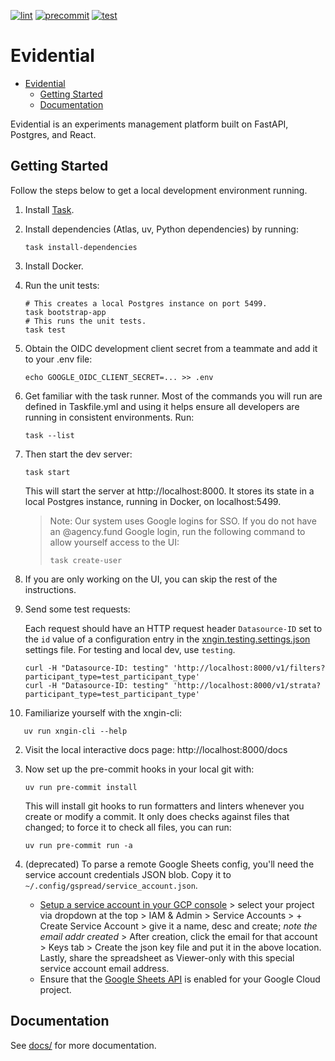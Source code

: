 [![lint](https://github.com/agency-fund/xngin/actions/workflows/lint.yaml/badge.svg?branch=main)](https://github.com/agency-fund/xngin/actions/workflows/lint.yaml)
[![precommit](https://github.com/agency-fund/xngin/actions/workflows/precommit.yaml/badge.svg?branch=main)](https://github.com/agency-fund/xngin/actions/workflows/precommit.yaml)
[![test](https://github.com/agency-fund/xngin/actions/workflows/test.yaml/badge.svg?branch=main)](https://github.com/agency-fund/xngin/actions/workflows/test.yaml)

# Evidential<a name="evidential"></a>

<!-- mdformat-toc start --slug=github --maxlevel=2 --minlevel=1 -->

- [Evidential](#evidential)
  - [Getting Started](#getting-started)
  - [Documentation](#documentation)

<!-- mdformat-toc end -->

Evidential is an experiments management platform built on FastAPI, Postgres, and React.

## Getting Started<a name="getting-started"></a>

Follow the steps below to get a local development environment running.

1. Install [Task](https://taskfile.dev/).

1. Install dependencies (Atlas, uv, Python dependencies) by running:

   ```shell
   task install-dependencies
   ```

1. Install Docker.

1. Run the unit tests:

   ```shell
   # This creates a local Postgres instance on port 5499.
   task bootstrap-app
   # This runs the unit tests.
   task test
   ```

1. Obtain the OIDC development client secret from a teammate and add it to your .env file:

   ```shell
   echo GOOGLE_OIDC_CLIENT_SECRET=... >> .env
   ```

1. Get familiar with the task runner. Most of the commands you will run are defined in Taskfile.yml and using it helps
   ensure all developers are running in consistent environments. Run:

   ```shell
   task --list
   ```

1. Then start the dev server:

   ```shell
   task start
   ```

   This will start the server at http://localhost:8000. It stores its state in a local Postgres instance, running in
   Docker, on localhost:5499.

   > Note: Our system uses Google logins for SSO. If you do not have an @agency.fund Google login, run the following
   > command to allow yourself access to the UI:
   >
   > ```shell
   > task create-user
   > ```

1. If you are only working on the UI, you can skip the rest of the instructions.

1. Send some test requests:

   Each request should have an HTTP request header `Datasource-ID` set to the `id` value of a configuration entry in the
   [xngin.testing.settings.json](src/xngin/apiserver/testdata/xngin.testing.settings.json) settings file. For testing
   and local dev, use `testing`.

   ```shell
   curl -H "Datasource-ID: testing" 'http://localhost:8000/v1/filters?participant_type=test_participant_type'
   curl -H "Datasource-ID: testing" 'http://localhost:8000/v1/strata?participant_type=test_participant_type'
   ```

1. Familiarize yourself with the xngin-cli:

```shell
   uv run xngin-cli --help
```

2. Visit the local interactive docs page: http://localhost:8000/docs

1. Now set up the pre-commit hooks in your local git with:

   ```shell
   uv run pre-commit install
   ```

   This will install git hooks to run formatters and linters whenever you create or modify a commit. It only does checks
   against files that changed; to force it to check all files, you can run:

   ```
   uv run pre-commit run -a
   ```

1. (deprecated) To parse a remote Google Sheets config, you'll need the service account credentials JSON blob. Copy it
   to `~/.config/gspread/service_account.json`.

   - [Setup a service account in your GCP console](console.cloud.google.com) > select your project via dropdown at the
     top > IAM & Admin > Service Accounts > + Create Service Account > give it a name, desc and create; *note the email
     addr created* > After creation, click the email for that account > Keys tab > Create the json key file and put it
     in the above location. Lastly, share the spreadsheet as Viewer-only with this special service account email
     address.
   - Ensure that the [Google Sheets API](https://console.developers.google.com/apis/api/sheets.googleapis.com/overview)
     is enabled for your Google Cloud project.

## Documentation<a name="documentation"></a>

See [docs/](docs/) for more documentation.
